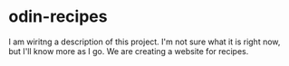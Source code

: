 # odin-recipes
I am wiritng a description of this project. I'm not sure what it is right now,
but I'll know more as I go. We are creating a website for recipes.
